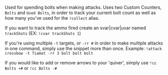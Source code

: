 Used for spending bolts when making attacks. Uses two Custom Counters, `Bolts` and `Used Bolts`, in order to track your current bolt count as well as how many you've used for the `!collect` alias.

If you want to track the ammo fired create an svar|cvar|uvar named `trackShots` (EX: `!cvar trackShots 1`)

If you're using multiple `-t` targets, or `-rr #` in order to make multiple attacks in one command, simply use the snippet more than once. 
Example: `!attack crossbow -t Tiamat -rr 3 bolt bolt bolt`

If you would like to add or remove arrows to your 'quiver', simply use `!cc Bolts +#` or `!cc Bolts -#`